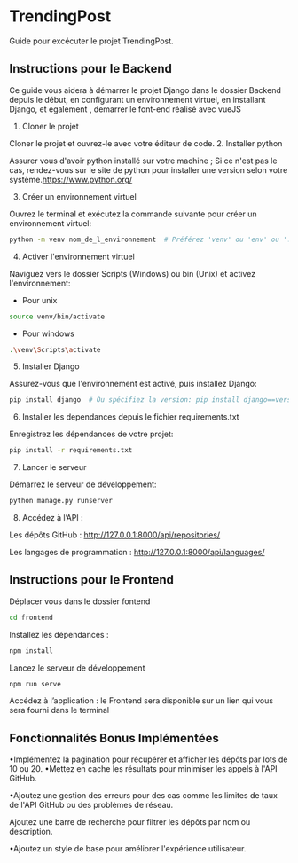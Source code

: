 # TrendingPost
Guide pour excécuter le projet TrendingPost.

## Instructions pour le Backend
Ce guide vous aidera à démarrer le projet Django dans le dossier Backend depuis le début, en configurant un environnement virtuel, en installant Django, et egalement , demarrer le font-end réalisé avec vueJS
1. Cloner le projet

Cloner le projet et ouvrez-le avec votre éditeur de code.
2. Installer python

Assurer vous d'avoir python installé sur votre machine ; Si ce n'est pas le cas, rendez-vous sur le site de python pour installer une version selon votre système.https://www.python.org/

3. Créer un environnement virtuel

Ouvrez le terminal et exécutez la commande suivante pour créer un environnement virtuel:

```bash
python -m venv nom_de_l_environnement  # Préférez 'venv' ou 'env' ou '.env' ou '.venv'
```
4. Activer l'environnement virtuel

Naviguez vers le dossier Scripts (Windows) ou bin (Unix) et activez l'environnement:

- Pour unix
```bash
source venv/bin/activate
```
- Pour windows
```bash
.\venv\Scripts\activate
```
5. Installer Django

Assurez-vous que l'environnement est activé, puis installez Django:
```bash
pip install django  # Ou spécifiez la version: pip install django==version
```
6. Installer les dependances depuis le fichier requirements.txt

Enregistrez les dépendances de votre projet:
```bash
pip install -r requirements.txt
```
7. Lancer le serveur

Démarrez le serveur de développement:
```bash
python manage.py runserver
```
8. Accédez à l’API :

Les dépôts GitHub : http://127.0.0.1:8000/api/repositories/

Les langages de programmation : http://127.0.0.1:8000/api/languages/

## Instructions pour le Frontend

Déplacer vous dans le dossier fontend
```bash
cd frontend
```
Installez les dépendances :
```bash
npm install
```
Lancez le serveur de développement 
```bash
npm run serve
```

Accédez à l’application :
le Frontend sera disponible sur un lien qui vous sera fourni dans le terminal

## Fonctionnalités Bonus Implémentées
•Implémentez la pagination pour récupérer et afficher les dépôts par lots de
10 ou 20.
•Mettez en cache les résultats pour minimiser les appels à l'API GitHub.

•Ajoutez une gestion des erreurs pour des cas comme les limites de taux de
l'API GitHub ou des problèmes de réseau.

Ajoutez une barre de recherche pour filtrer les dépôts par nom ou
description.

•Ajoutez un style de base pour améliorer l'expérience utilisateur.
